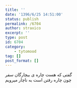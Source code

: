 ```yaml
---
title: ''
date: '1396/6/25 14:51:00'
status: publish
permalink: /6704
author: straxico
excerpt: ''
type: post
id: 6704
category:
    - tytomood
tag: []
post_format: []
---
```

گفتی که هست چاره ی بیچارگان سفر  
چون چاره رفتن است به ناچار میرویم
